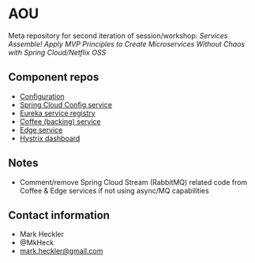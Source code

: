 # AOU
Meta repository for second iteration of session/workshop: _Services Assemble! Apply MVP Principles to Create Microservices Without Chaos with Spring Cloud/Netflix OSS_

## Component repos

* [Configuration](https://github.com/mkheck/AOU/tree/master/aou-config)
* [Spring Cloud Config service](https://github.com/mkheck/AOU/tree/master/config-service)
* [Eureka service registry](https://github.com/mkheck/AOU/tree/master/eureka-service)
* [Coffee (backing) service](https://github.com/mkheck/AOU-coffee-service)
* [Edge service](https://github.com/mkheck/AOU-edge-service)
* [Hystrix dashboard](https://github.com/mkheck/AOU-hystrix-dashboard)

## Notes

* Comment/remove Spring Cloud Stream (RabbitMQ) related code from Coffee & Edge services if not using async/MQ capabilities

## Contact information

* Mark Heckler
* @MkHeck
* mark.heckler@gmail.com